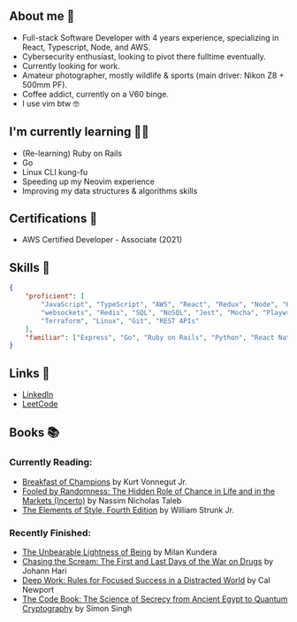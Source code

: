 ## About me 👋
- Full-stack Software Developer with 4 years experience, specializing in React, Typescript, Node, and AWS.
- Cybersecurity enthusiast, looking to pivot there fulltime eventually.
- Currently looking for work.
- Amateur photographer, mostly wildlife & sports (main driver: Nikon Z8 + 500mm PF).
- Coffee addict, currently on a V60 binge.
- I use vim btw 🤓

## I'm currently learning 🧑‍🎓
- (Re-learning) Ruby on Rails
- Go
- Linux CLI kung-fu
- Speeding up my Neovim experience
- Improving my data structures & algorithms skills

## Certifications 📜
- AWS Certified Developer - Associate (2021)

## Skills 🤺
```JSON
{
    "proficient": [
        "JavaScript", "TypeScript", "AWS", "React", "Redux", "Node", "Hapi",
        "websockets", "Redis", "SQL", "NoSQL", "Jest", "Mocha", "Playwright", "Docker",
        "Terraform", "Linux", "Git", "REST APIs"
    ],
    "familiar": ["Express", "Go", "Ruby on Rails", "Python", "React Native", "GraphQL"]
}
```

## Links 🔗
- [LinkedIn](https://www.linkedin.com/in/ziggyshea/)
- [LeetCode](https://leetcode.com/zigzter/)

## Books 📚
### Currently Reading:
<!-- GOODREADS-LIST:START -->
- [Breakfast of Champions](https://www.goodreads.com/review/show/6524505883?utm_medium=api&utm_source=rss) by Kurt Vonnegut Jr.
- [Fooled by Randomness: The Hidden Role of Chance in Life and in the Markets (Incerto)](https://www.goodreads.com/review/show/6513251669?utm_medium=api&utm_source=rss) by Nassim Nicholas Taleb
- [The Elements of Style, Fourth Edition](https://www.goodreads.com/review/show/6404773267?utm_medium=api&utm_source=rss) by William Strunk Jr.
<!-- GOODREADS-LIST:END -->
### Recently Finished:
<!-- GOODREADS-FINISHED:START -->
- [The Unbearable Lightness of Being](https://www.goodreads.com/review/show/5531781439?utm_medium=api&utm_source=rss) by Milan Kundera
- [Chasing the Scream: The First and Last Days of the War on Drugs](https://www.goodreads.com/review/show/5906172024?utm_medium=api&utm_source=rss) by Johann Hari
- [Deep Work: Rules for Focused Success in a Distracted World](https://www.goodreads.com/review/show/6055793842?utm_medium=api&utm_source=rss) by Cal Newport
- [The Code Book: The Science of Secrecy from Ancient Egypt to Quantum Cryptography](https://www.goodreads.com/review/show/6394205391?utm_medium=api&utm_source=rss) by Simon Singh
<!-- GOODREADS-FINISHED:END -->
